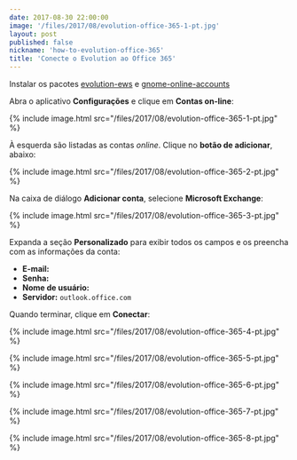 ```yaml
---
date: 2017-08-30 22:00:00
image: '/files/2017/08/evolution-office-365-1-pt.jpg'
layout: post
published: false
nickname: 'how-to-evolution-office-365'
title: 'Conecte o Evolution ao Office 365'
---
```


Instalar os pacotes [evolution-ews][sw-evolution-ews] e [gnome-online-accounts][sw-gnome-online-accounts]

Abra o aplicativo **Configurações** e clique em **Contas on-line**:

{% include image.html src="/files/2017/08/evolution-office-365-1-pt.jpg" %}

À esquerda são listadas as contas *online*. Clique no **botão de adicionar**, abaixo:

{% include image.html src="/files/2017/08/evolution-office-365-2-pt.jpg" %}

Na caixa de diálogo **Adicionar conta**, selecione **Microsoft Exchange**:

{% include image.html src="/files/2017/08/evolution-office-365-3-pt.jpg" %}

Expanda a seção **Personalizado** para exibir todos os campos e os preencha com as informações da conta:

- **E-mail:** 
- **Senha:** 
- **Nome de usuário:** 
- **Servidor:** `outlook.office.com`

Quando terminar, clique em **Conectar**:

{% include image.html src="/files/2017/08/evolution-office-365-4-pt.jpg" %}

{% include image.html src="/files/2017/08/evolution-office-365-5-pt.jpg" %}

{% include image.html src="/files/2017/08/evolution-office-365-6-pt.jpg" %}

{% include image.html src="/files/2017/08/evolution-office-365-7-pt.jpg" %}

{% include image.html src="/files/2017/08/evolution-office-365-8-pt.jpg" %}

[zimbra]:                   https://www.zimbra.com/
[pop3]:                     https://pt.wikipedia.org/wiki/Post_Office_Protocol
[imap]:                     https://pt.wikipedia.org/wiki/Internet_Message_Access_Protocol
[smtp]:                     https://pt.wikipedia.org/wiki/Simple_Mail_Transfer_Protocol
[exchange]:                 https://products.office.com/pt-BR/exchange
[office-365]:               https://portal.office.com/
[gnome]:                    https://www.gnome.org/
[goa]:                      https://wiki.gnome.org/Projects/GnomeOnlineAccounts
[evolution]:                https://wiki.gnome.org/Apps/Evolution
[sw-evolution-ews]:         https://software.opensuse.org/package/evolution-ews
[sw-gnome-online-accounts]: https://software.opensuse.org/package/gnome-online-accounts
